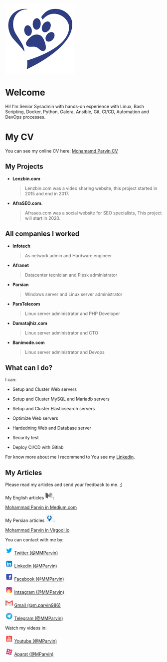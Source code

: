 ![Blue-hear-mohammad-parvin](https://raw.githubusercontent.com/MParvin/MParvin/master/assets/img/blue-heart.png)
# Welcome

Hi! I'm Senior Sysadmin with hands-on experience with Linux, Bash Scripting, Docker, Python, Galera, Ansible, Git, CI/CD, Automation and DevOps processes.


# My CV

You can see my online CV here:
[Mohamamd Parvin CV](https://github.com/MParvin/MParvin/raw/master/assets/pdf/MyCV.pdf)

## My Projects

- **Lenzbin.com**
	> Lenzbin.com was a video sharing website, this project started in 2015 and end in 2017.

- **AfraSEO.com**.
	> Afraseo.com was a social website for SEO specialists, This project will start in 2020.

## All companies I worked

- **Infotech**
	> As network admin and Hardware engineer
- **Afranet**
	> Datacenter tecnician and Plesk administrator
- **Parsian**
	> Windows server and Linux server administrator
- **ParsTelecom**
	> Linux server administrator and PHP Developer
- **Damatajhiz.com**
	> Linux server administrator and CTO
- **Banimode.com**
	> Linux server administrator and Devops
	
## What can I do?

I can:
- Setup and Cluster Web servers
- Setup and Cluster MySQL and Mariadb servers
- Setup and Cluster Elasticsearch servers

- Optimize Web servers
- Hardedning Web and Database server
- Security test

- Deploy CI/CD with Gitlab



For know more about me I recommend to You see my [Linkedin](https://www.linkedin.com/in/mparvin/).

## My Articles

Please read my articles and send your feedback to me. ;)

My English articles ![Mohammad Parvin Medium](https://raw.githubusercontent.com/MParvin/MParvin/master/assets/img/socials/medium.png):

[Mohammad Parvin in Medium.com](https://medium.com/@MMParvin)

My Persian articles ![ویرگول محمد پروین](https://raw.githubusercontent.com/MParvin/MParvin/master/assets/img/socials/virgool.png):

[Mohammad Parvin in Virgool.io](https://virgool.io/@MMParvin/)

You can contact with me by:

![Mohammad parvin twitter](https://raw.githubusercontent.com/MParvin/MParvin/master/assets/img/socials/twitter.png)
[Twitter (@MMParvin)](http://twitter.com/mmparvin)

![Mohammad parvin linkedin](https://raw.githubusercontent.com/MParvin/MParvin/master/assets/img/socials/linkedin.png)
[Linkedin (@MParvin)](https://www.linkedin.com/in/mparvin/)

![Mohammad parvin facebook](https://raw.githubusercontent.com/MParvin/MParvin/master/assets/img/socials/facebook.png)
[Facebook (@MMParvin)](https://www.facebook.com/mmparvin/)

![Mohammad parvin instagram](https://raw.githubusercontent.com/MParvin/MParvin/master/assets/img/socials/instagram.png)
[Intsagram (@MMParvin)](http://instagram.com/mmparvin/)

![Mohammad parvin gmail](https://raw.githubusercontent.com/MParvin/MParvin/master/assets/img/socials/gmail.png)
[Gmail (@m.parvin986)](mailto:m.parvin986@gmail.com)

![Mohammad parvin telegram](https://raw.githubusercontent.com/MParvin/MParvin/master/assets/img/socials/telegram.png)
[Telegram (@MMParvin)](https://t.me/mmparvin)

Watch my videos in:

![Mohammad parvin aparat](https://raw.githubusercontent.com/MParvin/MParvin/master/assets/img/socials/youtube.png)
[Youtube (@MParvin)](https://youtube.com/mparvin)

![Mohammad parvin aparat](https://raw.githubusercontent.com/MParvin/MParvin/master/assets/img/socials/aparat.png)
[Aparat (@MParvin)](https://aparat.com/mparvin)

